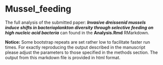 # Mussel_feeding

The full analysis of the submitted paper: ***Invasive dreissenid mussels induce shifts in bacterioplankton diversity through selective feeding on high nucleic acid bacteria*** can found in the **Analysis.Rmd** RMarkdown. 

**Notice:** Some bootstrap repeats are set rather low to facilitate faster run times. For exactly reproducing the output described in the manuscript please adjust the parameters to those specified in the methods section. The output from this markdown file is provided in html format.
